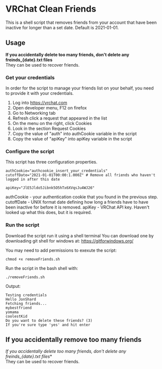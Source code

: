 # VRChat Clean Friends
This is a shell script that removes friends from your account that have been inactive for longer than a set date. Default is 2021-01-01.

## Usage
**If you accidentally delete too many friends, don't delete any freinds_{date}.txt files**  
They can be used to recover friends.

### Get your credentials
In order for the script to manage your friends list on your behalf, you need to provide it with your credentials.
1. Log into https://vrchat.com
1. Open developer menu, F12 on firefox
1. Go to Networking tab
1. Refresh click a request that appeared in the list
1. On the menu on the right, click Cookies
1. Look in the section Request Cookies
1. Copy the value of "auth" into authCookie variable in the script
1. Copy the value of "apiKey" into apiKey variable in the script

### Configure the script
This script has three configuration properties.
```shell
authCookie="authcookie_insert_your_credentials"
cutoffDate="2021-01-01T00:00:1.000Z" # Remove all friends who haven't logged in after this date

apiKey="JlE5Jldo5Jibnk5O5hTx6XVqsJu4WJ26"
```
authCookie - your authentication cookie that you found in the previous step.  
cutoffDate - UNIX format date defining how long a friends have to have been inactive for before it is removed.
apiKey - VRChat API key. Haven't looked up what this does, but it is required.

### Run the script
Download the script run it using a shell terminal
You can download one by downloading git shell for windows at: https://gitforwindows.org/


You may need to add permissions to exexute the script:
```
chmod +x removeFriends.sh 
```

Run the script in the bash shell with:
```
./removeFriends.sh
```

Output:
```
Testing credentials
Hello JonShard
Fetching friends...
mybestfriend
yomama
coolestKid
Do you want to delete these friends? (3)
If you're sure type 'yes' and hit enter
```

## If you accidentally remove too many friends
*If you accidentally delete too many friends, don't delete any freinds_{date}.txt files**  
They can be used to recover friends.
